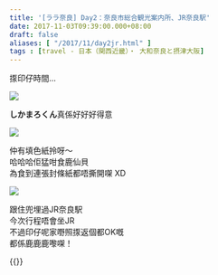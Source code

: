 ```yaml
---
title: '[ララ奈良] Day2：奈良市総合観光案内所、JR奈良駅'
date: 2017-11-03T09:39:00.000+08:00
draft: false
aliases: [ "/2017/11/day2jr.html" ]
tags : [travel - 日本（関西近畿）・ 大和奈良と摂津大阪]
---
```


揼印仔時間...  

![](/images/nara2g.jpg)

**しかまろくん**真係好好好得意  

![](/images/nara2g1.jpg)

仲有填色紙拎呀～  
哈哈哈佢猛咁食鹿仙貝  
為食到連張封條紙都唔撕開㗎 XD  

![](/images/nara2g2.jpg)

跟住兜埋過JR奈良駅  
今次行程唔會坐JR  
不過印仔呢家嘢照揼返個都OK嘅  
都係鹿鹿鹿嚟㗎！  
  
{{<nara>}}
